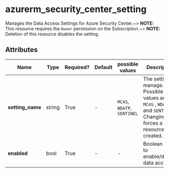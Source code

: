 # azurerm_security_center_setting

Manages the Data Access Settings for Azure Security Center.~> **NOTE:** This resource requires the `Owner` permission on the Subscription.~> **NOTE:** Deletion of this resource disables the setting.

## Attributes

| Name | Type | Required? | Default  | possible values | Description |
| ---- | ---- | --------- | -------- | ----------- | ----------- |
| **setting_name** | string | True | -  |  `MCAS`, `WDATP`, `SENTINEL`  | The setting to manage. Possible values are `MCAS` , `WDATP` and `SENTINEL`. Changing this forces a new resource to be created. | 
| **enabled** | bool | True | -  |  -  | Boolean flag to enable/disable data access. | 

